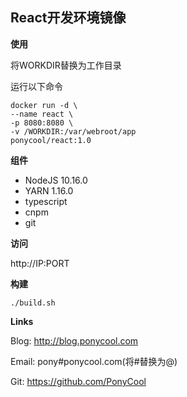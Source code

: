 ##  React开发环境镜像



**使用**

将WORKDIR替换为工作目录

运行以下命令

```
docker run -d \
--name react \
-p 8080:8080 \
-v /WORKDIR:/var/webroot/app
ponycool/react:1.0
```

**组件**

- NodeJS 10.16.0
- YARN 1.16.0
- typescript
- cnpm
- git


**访问**

http://IP:PORT

**构建**

```
./build.sh
```

**Links**

Blog: http://blog.ponycool.com

Email: pony#ponycool.com(将#替换为@)

Git: https://github.com/PonyCool